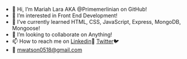 - 👋 Hi, I’m Mariah Lara AKA @Primemerlinian on GitHub!
- 👀 I’m interested in Front End Development!
- 🌱 I’ve currently learned HTML, CSS, JavaScript, Express, MongoDB, Mongoose!
- 💞️ I’m looking to collaborate on Anything!
- 📫 How to reach me on [Linkedin](https://www.linkedin.com/in/mariah-lara/ )💼 [Twitter](https://twitter.com/Mariah_Lara1023)🐦
- 📧 mwatson0518@gmail.com

<!---
Primemerlinian/Primemerlinian is a ✨ special ✨ repository because its `README.md` (this file) appears on your GitHub profile.
You can click the Preview link to take a look at your changes.
--->

